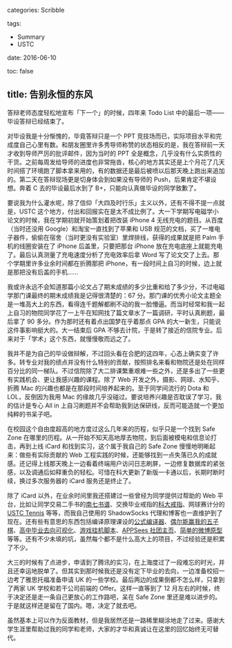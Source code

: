 categories: Scribble

tags:

- Summary
- USTC

date:  2016-06-10

toc: false

title: 告别永恒的东风
---

答辩老师态度轻松地宣布「下一个」的时候，四年来 Todo List 中的最后一项——毕设答辩已经结束了。

对毕设我是十分惭愧的，毕竟答辩只是一个 PPT 竞技场而已，实际项目水平和完成度自己心里有数。<!--more-->和朋友圈里许多秀导师称赞的状态相反的是，我在答辩前一天才收到导师严厉的批评邮件，因为当时的 PPT 全是概念，几乎没有什么实质性的干货。之前每周发给导师的进度也非常拖沓，核心的地方其实还是上个月花了几天时间搭了环境跑了脚本拿来用的，有的数据还是最后被喷以后那天晚上跑出来追加的。第二天在答辩现场更是切身体会到如果没有导师的 Push，后果肯定不堪设想。奔着 C 去的毕设最后水到了 B+，只能向认真做毕设的同学致歉了。

要说我为什么灌水呢，除了信仰「大四及时行乐」主义以外，还有不得不提一点就是，USTC 这个地方，付出和回报实在是太不成比例了。大一下学期写电磁学小论文的时候，我在学期初就开始策划着把改装 iPhone 4 无线充电的题目。从百度（当时还没用 Google）和淘宝一直找到了苹果和 USB 规范的文档，买了一堆电子器件，偷偷在宿舍（当时更没有实验室）里焊排线，获得的成果就是把 Palm 手机的线圈安装在了 iPhone 后盖里，只要把那台 iPhone 放在充电底座上就能充电了。最后认真测量了充电速度分析了充电效率后拿 Word 写了论文交了上去。那个学期里许多业余时间都在折腾那把 iPhone，有一段时间上自习的时候，边上就是那把没有后盖的手机……

我或许永远不会知道那篇小论文占了期末成绩的多少比重和给了多少分，不过电磁学那门课最终的期末成绩我是记得很清楚的：67 分。那门课的优秀小论文主题全是一堆高大上的东西，看得连千题解都刷不动的我一脸懵逼。而当时经常和我一起上自习的物院同学花了一上午在知网找了篇文章水了一篇调研，平时认真刷题，最后拿了 90 多分。作为那时还有着点出国梦在乎着那点 GPA 的大一新生，只能说这件事影响挺大的。大一结束后 GPA 不够去计院，于是转了接近的信院专业。后来对于「学术」这个东西，就慢慢敬而远之了。

我并不是为自己的毕设做辩解，不过回头看在合肥的这四年，心态上确实变了许多。转专业对我的绩点并没有什么特别的贡献，按照排名来看和物院还是处在同样百分比的同一梯队。不过信院除了大二排课繁重艰难一些之外，还是多出了一些更有实践机会、更让我感兴趣的课程。除了 Web 开发之外，摄影、网球、水知乎、折腾 Mac 的兴趣也都是在那段时间培养起来的。至于同学间流行的 Dota 和 LOL，反倒因为我用 Mac 的缘故几乎没碰过。要说培养兴趣是否耽误了学习，我的估计是专心 All in 上自习刷题并不会帮助我到达保研线，反而可能造就一个更加纯粹的书呆子吧。

在校园这个自由度超高的地方度过这么几年来的历程，似乎只是一个找到 Safe Zone 在哪里的历程。从一开始不知天高地厚去物院，到后面被模电和信息论打击，再到上线 iCard 和找到实习，这个属于我自己的 Safe Zone 慢慢地明晰起来：做些有实际贡献的 Web 工程实践的时候，还能够找到一点失落已久的成就感。还记得上线那天晚上一边看着终端用户访问日志刷屏，一边修复数据库的紧张感，以及调通后如释重负的轻松。可惜在科大更新了新版一卡通以后，长期时断时续，换过多次服务器的 iCard 服务还是终止了。

除了 iCard 以外，在业余时间里我还搭建过一些曾经为同学提供过帮助的 Web 平台，比如让同学交易二手书的[南七书谱](http://bookface.ustc.edu.cn)、交换毕业戒指的[科大戒指](https://github.com/doodlewind/ustc-ring)、网球赛计分的 [USTC Tennis](http://tennis.ewind.us) 等等，而我自己使用的 ShadowSocks 代理和博客也一直维护到了现在。还有些有意思的东西包括编译原理课设的[公式编译器](http://ewind.us/2015/typesetting-on-webpage)、[偶尔能赢我的五子棋](http://ewind.us/2015/js-gomuku-2)、[高中毕业去向可视化](http://ewind.us/2015/start-infograph)、[游戏挂机脚本](http://ewind.us/2016/coc-script)、[APPSees 社团主页](http://ewind.us/h5/appseed)、[简单的微博原型](http://ewind.us/2015/weibo-3-tables)等等。还有不少未填的坑，虽然每个都不是什么高大上的项目，不过经验还是积累了不少。

大三的时候有了点进步，申请到了腾讯的实习，在上海度过了一段难忘的时光，并且还幸运地脱单了。但其实到那时候我还是没有定下毕业的去向，一边准备校招一边考了雅思托福准备申请 UK 的一些学校。最后两边的成果倒都不怎么样，只拿到了两家 UK 学校和若干公司前端的 Offer。这样一直等到了 12 月左右的时候，终于决定还是走一条自己更放心的工作路吧，呆在 Safe Zone 里还是难以进步的。于是就这样还是留在了国内。嗯，决定了就去吧。

虽然基本上可以作为反面教材，但是我居然还是一路稀里糊涂地走了过来。感谢大学生涯里帮助过我的同学和老师，大家的才华和真诚让在这里的回忆始终无可替代。
